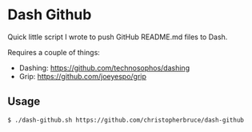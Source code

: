 # Dash Github

Quick little script I wrote to push GitHub README.md files to Dash.

Requires a couple of things:

- Dashing: https://github.com/technosophos/dashing
- Grip: https://github.com/joeyespo/grip

## Usage

```
$ ./dash-github.sh https://github.com/christopherbruce/dash-github
```
